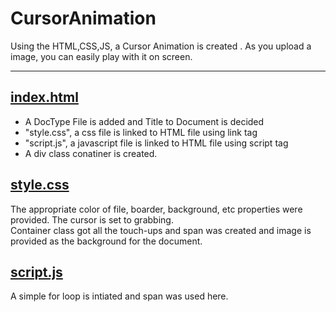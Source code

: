 # CursorAnimation
Using the HTML,CSS,JS, a Cursor Animation is created . As you upload a image, you can easily play with it on screen.
<hr>
<h2><u>index.html</u></h2>
<ul>
  <li>A DocType File is added and Title to Document is decided</li>
  <li>"style.css", a css file is linked to HTML file using link tag</li>
  <li>"script.js", a javascript file is linked to HTML file using script tag</li>
  <li>A div class conatiner is created.</li>
</ul>
<h2><u>style.css</u></h2>
<p>The appropriate color of file, boarder, background, etc properties were provided. The cursor is set to grabbing.<br>Container class got all the touch-ups and span was created and image is provided as the background for the document.</p>
<h2><u>script.js</u></h2>
<p>A simple for loop is intiated and span was used here.</p>


